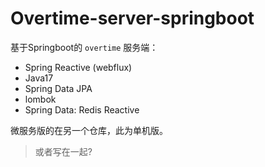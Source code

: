 # Overtime-server-springboot

基于Springboot的 `overtime` 服务端：
- Spring Reactive (webflux) 
- Java17
- Spring Data JPA
- lombok
- Spring Data: Redis Reactive


微服务版的在另一个仓库，此为单机版。

> 或者写在一起?



